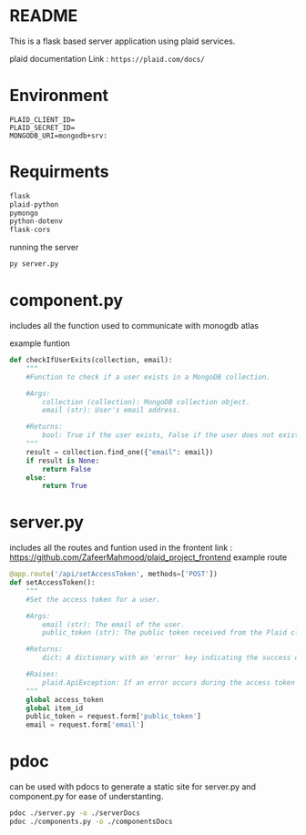 # README

This is a flask based server application using plaid services.

plaid documentation Link : `https://plaid.com/docs/`

# Environment

```env
PLAID_CLIENT_ID=
PLAID_SECRET_ID=
MONGODB_URI=mongodb+srv:
```

# Requirments 

```py
flask
plaid-python
pymongo
python-dotenv
flask-cors
```

running the server 
```sh
py server.py
```

# component.py 

includes all the function used to communicate with monogdb atlas

example funtion
```py
def checkIfUserExits(collection, email):
    """
    #Function to check if a user exists in a MongoDB collection.

    #Args:
        collection (collection): MongoDB collection object.
        email (str): User's email address.

    #Returns:
        bool: True if the user exists, False if the user does not exist.
    """
    result = collection.find_one({"email": email})
    if result is None:
        return False
    else:
        return True
```


# server.py 

includes all the routes and funtion used in the frontent link : https://github.com/ZafeerMahmood/plaid_project_frontend 
example route 
```py
@app.route('/api/setAccessToken', methods=['POST'])
def setAccessToken():
    """
    #Set the access token for a user.

    #Args:
        email (str): The email of the user.
        public_token (str): The public token received from the Plaid client.

    #Returns:
        dict: A dictionary with an 'error' key indicating the success of the operation.

    #Raises:
        plaid.ApiException: If an error occurs during the access token exchange or account addition.
    """
    global access_token
    global item_id
    public_token = request.form['public_token']
    email = request.form['email']
```

# pdoc

can be used with pdocs to generate a static site for server.py and component.py
for ease of understanting.
```sh
pdoc ./server.py -o ./serverDocs
pdoc ./components.py -o ./componentsDocs

```


